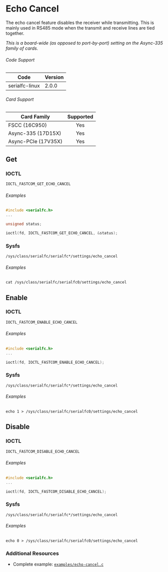 # Echo Cancel

The echo cancel feature disables the receiver while transmitting. This is mainly used in RS485 mode when the transmit and receive lines are tied together.

_This is a board-wide (as opposed to port-by-port) setting on the Async-335 family of cards._

###### Code Support
| Code | Version |
| ---- | ------- |
| serialfc-linux | 2.0.0 |

###### Card Support
| Card Family | Supported |
| ----------- |:-----:|
| FSCC (16C950) | Yes |
| Async-335 (17D15X) | Yes |
| Async-PCIe (17V35X) | Yes |


## Get
### IOCTL
```c
IOCTL_FASTCOM_GET_ECHO_CANCEL
```

###### Examples
```c
#include <serialfc.h>
...

unsigned status;

ioctl(fd, IOCTL_FASTCOM_GET_ECHO_CANCEL, &status);
```

### Sysfs
```
/sys/class/serialfc/serialfc*/settings/echo_cancel
```

###### Examples
```
cat /sys/class/serialfc/serialfc0/settings/echo_cancel
```


## Enable
### IOCTL
```c
IOCTL_FASTCOM_ENABLE_ECHO_CANCEL
```

###### Examples
```c
#include <serialfc.h>
...

ioctl(fd, IOCTL_FASTCOM_ENABLE_ECHO_CANCEL);
```

### Sysfs
```
/sys/class/serialfc/serialfc*/settings/echo_cancel
```

###### Examples
```
echo 1 > /sys/class/serialfc/serialfc0/settings/echo_cancel
```


## Disable
### IOCTL
```c
IOCTL_FASTCOM_DISABLE_ECHO_CANCEL
```

###### Examples
```c
#include <serialfc.h>
...

ioctl(fd, IOCTL_FASTCOM_DISABLE_ECHO_CANCEL);
```

### Sysfs
```
/sys/class/serialfc/serialfc*/settings/echo_cancel
```

###### Examples
```
echo 0 > /sys/class/serialfc/serialfc0/settings/echo_cancel
```


### Additional Resources
- Complete example: [`examples/echo-cancel.c`](../examples/echo-cancel.c)
